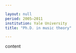 ```yaml
---

layout: null 
period: 2005–2011 
institution: Yale University
title: "Ph.D. in music theory"

---
```


content
